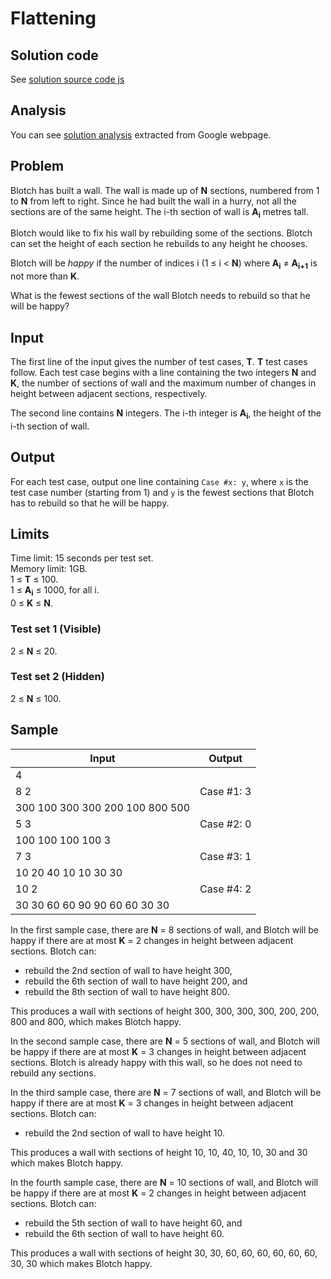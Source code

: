 # Flattening

## Solution code

See [solution source code js](/Round%20F/Flattening/solution.js)

## Analysis

You can see [solution analysis](/Round%20F/Flattening/analysis.md) extracted from Google webpage.

## Problem

Blotch has built a wall. The wall is made up of **N** sections, numbered from 1 to **N** from left to right. Since he had built the wall in a hurry, not all the sections are of the same height. The i-th section of wall is **A<sub>i</sub>** metres tall.

Blotch would like to fix his wall by rebuilding some of the sections. Blotch can set the height of each section he rebuilds to any height he chooses.

Blotch will be _happy_ if the number of indices i (1 ≤ i < **N**) where **A<sub>i</sub>** ≠ **A<sub>i+1</sub>** is not more than **K**.

What is the fewest sections of the wall Blotch needs to rebuild so that he will be happy?

## Input

The first line of the input gives the number of test cases, **T**. **T** test cases follow. Each test case begins with a line containing the two integers **N** and **K**, the number of sections of wall and the maximum number of changes in height between adjacent sections, respectively.

The second line contains **N** integers. The i-th integer is **A<sub>i</sub>**, the height of the i-th section of wall.

## Output

For each test case, output one line containing `Case #x: y`, where `x` is the test case number (starting from 1) and `y` is the fewest sections that Blotch has to rebuild so that he will be happy.

## Limits

Time limit: 15 seconds per test set.<br>
Memory limit: 1GB.<br>
1 ≤ **T** ≤ 100.<br>
1 ≤ **A<sub>i</sub>** ≤ 1000, for all i.<br>
0 ≤ **K** ≤ **N**.

### Test set 1 (Visible)

2 ≤ **N** ≤ 20.

### Test set 2 (Hidden)

2 ≤ **N** ≤ 100.

## Sample

| Input                           | Output     |
| ------------------------------- | ---------- |
| 4                               |            |
| 8 2                             | Case #1: 3 |
| 300 100 300 300 200 100 800 500 |            |
| 5 3                             | Case #2: 0 |
| 100 100 100 100 3               |            |
| 7 3                             | Case #3: 1 |
| 10 20 40 10 10 30 30            |            |
| 10 2                            | Case #4: 2 |
| 30 30 60 60 90 90 60 60 30 30   |            |

In the first sample case, there are **N** = 8 sections of wall, and Blotch will be happy if there are at most **K** = 2 changes in height between adjacent sections. Blotch can:

- rebuild the 2nd section of wall to have height 300,
- rebuild the 6th section of wall to have height 200, and
- rebuild the 8th section of wall to have height 800.

This produces a wall with sections of height 300, 300, 300, 300, 200, 200, 800 and 800, which makes Blotch happy.

In the second sample case, there are **N** = 5 sections of wall, and Blotch will be happy if there are at most **K** = 3 changes in height between adjacent sections. Blotch is already happy with this wall, so he does not need to rebuild any sections.

In the third sample case, there are **N** = 7 sections of wall, and Blotch will be happy if there are at most **K** = 3 changes in height between adjacent sections. Blotch can:

- rebuild the 2nd section of wall to have height 10.

This produces a wall with sections of height 10, 10, 40, 10, 10, 30 and 30 which makes Blotch happy.

In the fourth sample case, there are **N** = 10 sections of wall, and Blotch will be happy if there are at most **K** = 2 changes in height between adjacent sections. Blotch can:

- rebuild the 5th section of wall to have height 60, and
- rebuild the 6th section of wall to have height 60.

This produces a wall with sections of height 30, 30, 60, 60, 60, 60, 60, 60, 30, 30 which makes Blotch happy.
